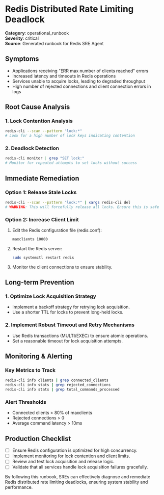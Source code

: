 # Redis Distributed Rate Limiting Deadlock

**Category**: operational_runbook  
**Severity**: critical  
**Source**: Generated runbook for Redis SRE Agent

## Symptoms
- Applications receiving "ERR max number of clients reached" errors
- Increased latency and timeouts in Redis operations
- Services unable to acquire locks, leading to degraded throughput
- High number of rejected connections and client connection errors in logs

## Root Cause Analysis

### 1. Lock Contention Analysis
```bash
redis-cli --scan --pattern "lock:*"
# Look for a high number of lock keys indicating contention
```

### 2. Deadlock Detection
```bash
redis-cli monitor | grep "SET lock:"
# Monitor for repeated attempts to set locks without success
```

## Immediate Remediation

### Option 1: Release Stale Locks
```bash
redis-cli --scan --pattern "lock:*" | xargs redis-cli del
# WARNING: This will forcefully release all locks. Ensure this is safe for your application logic.
```

### Option 2: Increase Client Limit
1. Edit the Redis configuration file (redis.conf):
   ```bash
   maxclients 10000
   ```
2. Restart the Redis server:
   ```bash
   sudo systemctl restart redis
   ```
3. Monitor the client connections to ensure stability.

## Long-term Prevention

### 1. Optimize Lock Acquisition Strategy
- Implement a backoff strategy for retrying lock acquisition.
- Use a shorter TTL for locks to prevent long-held locks.

### 2. Implement Robust Timeout and Retry Mechanisms
- Use Redis transactions (MULTI/EXEC) to ensure atomic operations.
- Set a reasonable timeout for lock acquisition attempts.

## Monitoring & Alerting

### Key Metrics to Track
```bash
redis-cli info clients | grep connected_clients
redis-cli info stats | grep rejected_connections
redis-cli info stats | grep total_commands_processed
```

### Alert Thresholds
- Connected clients > 80% of maxclients
- Rejected connections > 0
- Average command latency > 10ms

## Production Checklist
- [ ] Ensure Redis configuration is optimized for high concurrency.
- [ ] Implement monitoring for lock contention and client limits.
- [ ] Review and test lock acquisition and release logic.
- [ ] Validate that all services handle lock acquisition failures gracefully.

By following this runbook, SREs can effectively diagnose and remediate Redis distributed rate limiting deadlocks, ensuring system stability and performance.
